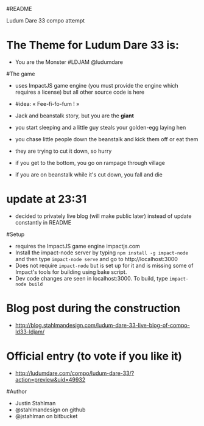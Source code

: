 #README

Ludum Dare 33 compo attempt


# The Theme for Ludum Dare 33 is:

- You are the Monster #LDJAM @ludumdare

#The game

- uses ImpactJS game engine (you must provide the engine which requires a license) but all other source code is here

- #idea: « Fee-fi-fo-fum ! »
- Jack and beanstalk story, but you are the **giant**
- you start sleeping and a little guy steals your golden-egg laying hen
- you chase little people down the beanstalk and kick them off or eat them
- they are trying to cut it down, so hurry
- if you get to the bottom, you go on rampage through village
- if you are on beanstalk while it's cut down, you fall and die

# update at 23:31
- decided to privately live blog (will make public later) instead of update constantly in README

#Setup
- requires the ImpactJS game engine impactjs.com
- Install the impact-node server by typing ```npm install -g impact-node``` and then type ```impact-node serve``` and go to http://localhost:3000
- Does not require ```impact-node``` but is set up for it and is missing some of Impact's tools for building using bake script.
- Dev code changes are seen in localhost:3000. To build, type ```impact-node build```</li>
</ul>

# Blog post during the construction
- http://blog.stahlmandesign.com/ludum-dare-33-live-blog-of-compo-ld33-ldjam/

# Official entry (to vote if you like it)
- http://ludumdare.com/compo/ludum-dare-33/?action=preview&uid=49932


#Author

- Justin Stahlman
- @stahlmandesign on github
- @jstahlman on bitbucket
